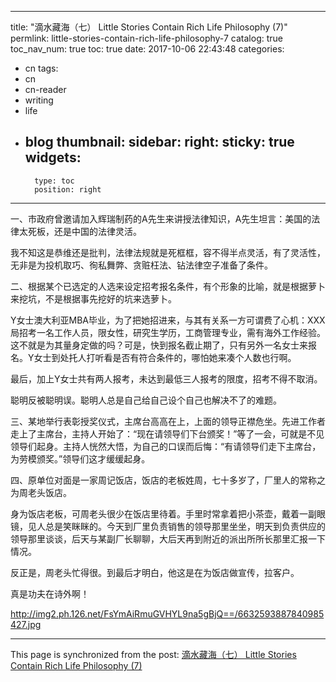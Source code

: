
---
title: "滴水藏海（七） Little Stories Contain Rich Life Philosophy (7)"
permlink: little-stories-contain-rich-life-philosophy-7
catalog: true
toc_nav_num: true
toc: true
date: 2017-10-06 22:43:48
categories:
- cn
tags:
- cn
- cn-reader
- writing
- life
- blog
thumbnail: 
sidebar:
    right:
        sticky: true
widgets:
    -
        type: toc
        position: right
---


一、市政府曾邀请加入辉瑞制药的A先生来讲授法律知识，A先生坦言：美国的法律太死板，还是中国的法律灵活。

我不知这是恭维还是批判，法律法规就是死框框，容不得半点灵活，有了灵活性，无非是为投机取巧、徇私舞弊、贪赃枉法、钻法律空子准备了条件。

二、根据某个已选定的人选来设定招考报名条件，有个形象的比喻，就是根据萝卜来挖坑，不是根据事先挖好的坑来选萝卜。

Y女士澳大利亚MBA毕业，为了把她招进来，与其有关系一方可谓费了心机：XXX局招考一名工作人员，限女性，研究生学历，工商管理专业，需有海外工作经验。这不就是为其量身定做的吗？可是，快到报名截止期了，只有另外一名女士来报名。Y女士到处托人打听看是否有符合条件的，哪怕她来凑个人数也行啊。

最后，加上Y女士共有两人报考，未达到最低三人报考的限度，招考不得不取消。

聪明反被聪明误。聪明人总是自己给自己设个自己也解决不了的难题。

三、某地举行表彰授奖仪式，主席台高高在上，上面的领导正襟危坐。先进工作者走上了主席台，主持人开始了：“现在请领导们下台颁奖！”等了一会，可就是不见领导们起身。主持人恍然大悟，为自己的口误而后悔：“有请领导们走下主席台，为劳模颁奖。”领导们这才缓缓起身。

四、原单位对面是一家周记饭店，饭店的老板姓周，七十多岁了，厂里人的常称之为周老头饭店。

身为饭店老板，可周老头很少在饭店里待着。手里时常拿着把小茶壶，戴着一副眼镜，见人总是笑眯眯的。今天到厂里负责销售的领导那里坐坐，明天到负责供应的领导那里谈谈，后天与某副厂长聊聊，大后天再到附近的派出所所长那里汇报一下情况。

反正是，周老头忙得很。到最后才明白，他这是在为饭店做宣传，拉客户。

真是功夫在诗外啊！

http://img2.ph.126.net/FsYmAiRmuGVHYL9na5gBjQ==/6632593887840985427.jpg

- - -

This page is synchronized from the post: [滴水藏海（七） Little Stories Contain Rich Life Philosophy (7)](https://steemit.com/@bring/little-stories-contain-rich-life-philosophy-7)

